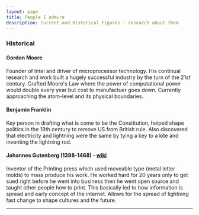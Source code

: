 ```yaml
---
layout: page
title: People I admire
description: Current and Historical Figures - research about them
---
```

### Historical

#### Gordon Moore

Founder of Intel and driver of microprocessor technology. His continual research and work built a hugely successful industry by the turn of the 21st century.  Crafted Moore's Law where the power of computational power would double every year but cost to manufactuer goes down.  Currently approaching the atom-level and its physical boundaries.

#### Benjamin Franklin

Key person in drafting what is come to be the Constitution, helped shape politics in the 18th century to remove US from British rule. Also discovered that electricity and lightning were the same by tying a key to a kite and inventing the lightning rod.


#### Johannes Gutenberg (1398-1468) - [wiki](https://en.wikipedia.org/wiki/Johannes_Gutenberg)

Inventor of the Printing press which used moveable type (metal letter molds) to mass produce his work.  He worked hard for 20 years only to get sued right before he went into business then he went open source and taught other people how to print.  This basically led to how information is spread and early concept of the internet.  Allows for the spread of lightning fast change to shape cultures and the future.

---

